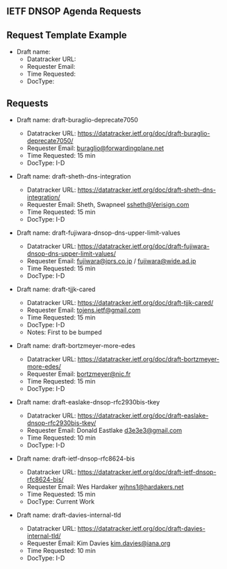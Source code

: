 ## IETF DNSOP Agenda Requests

## Request Template Example

*   Draft name:
    - Datatracker URL:
    - Requester Email:
    - Time Requested:
    - DocType:

## Requests

*   Draft name: draft-buraglio-deprecate7050
    - Datatracker URL: https://datatracker.ietf.org/doc/draft-buraglio-deprecate7050/
    - Requester Email: buraglio@forwardingplane.net
    - Time Requested: 15 min
    - DocType: I-D

*   Draft name: draft-sheth-dns-integration
    - Datatracker URL: https://datatracker.ietf.org/doc/draft-sheth-dns-integration/
    - Requester Email: Sheth, Swapneel <ssheth@Verisign.com>
    - Time Requested: 15 min
    - DocType: I-D

*   Draft name: draft-fujiwara-dnsop-dns-upper-limit-values
    - Datatracker URL:  https://datatracker.ietf.org/doc/draft-fujiwara-dnsop-dns-upper-limit-values/
    - Requester Email: fujiwara@jprs.co.jp / fujiwara@wide.ad.jp
    - Time Requested: 15 min
    - DocType: I-D

*   Draft name: draft-tjjk-cared
    - Datatracker URL: https://datatracker.ietf.org/doc/draft-tjjk-cared/
    - Requester Email: tojens.ietf@gmail.com
    - Time Requested: 15 min
    - DocType: I-D
    - Notes: First to be bumped

*   Draft name: draft-bortzmeyer-more-edes
    - Datatracker URL:  https://datatracker.ietf.org/doc/draft-bortzmeyer-more-edes/
    - Requester Email: bortzmeyer@nic.fr
    - Time Requested: 15 min
    - DocType: I-D

*   Draft name: draft-easlake-dnsop-rfc2930bis-tkey
    - Datatracker URL: https://datatracker.ietf.org/doc/draft-easlake-dnsop-rfc2930bis-tkey/
    - Requester Email: Donald Eastlake <d3e3e3@gmail.com>
    - Time Requested: 10 min
    - DocType: I-D

*   Draft name: draft-ietf-dnsop-rfc8624-bis
    - Datatracker URL: https://datatracker.ietf.org/doc/draft-ietf-dnsop-rfc8624-bis/
    - Requester Email: Wes Hardaker <wjhns1@hardakers.net>
    - Time Requested: 15 min
    - DocType: Current Work

*   Draft name: draft-davies-internal-tld
    - Datatracker URL: https://datatracker.ietf.org/doc/draft-davies-internal-tld/
    - Requester Email: Kim Davies <kim.davies@iana.org>
    - Time Requested: 10 min
    - DocType: I-D

